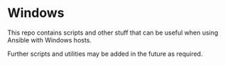 # Windows
This repo contains scripts and other stuff that can be useful when using
Ansible with Windows hosts.

Further scripts and utilities may be added in the future as required.
